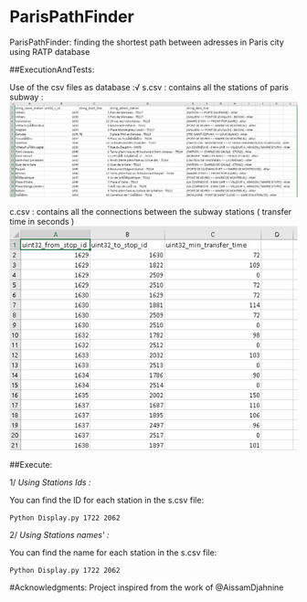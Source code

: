 # ParisPathFinder
ParisPathFinder: finding the shortest path between adresses in Paris city  using RATP database


##ExecutionAndTests:

Use of the csv files as database :√
s.csv : contains all the stations of paris subway :
![Stations](https://github.com/IemProg/ParisPathFinder/blob/master/stations.jpg)

c.csv : contains all the connections between the subway stations ( transfer time in seconds )
![Connections](https://github.com/IemProg/ParisPathFinder/blob/master/connections.jpg)


##Execute:

1/ *Using Stations Ids :*

You can find the ID for each station in the s.csv file: 

```
Python Display.py 1722 2062
```


2/ *Using Stations names' :*

You can find the name for each station in the s.csv file: 
```
Python Display.py 1722 2062
```


#Acknowledgments:
Project inspired from the work of @AissamDjahnine
